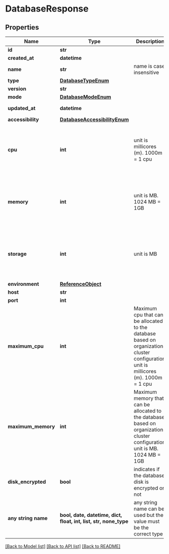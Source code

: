 # DatabaseResponse


## Properties
Name | Type | Description | Notes
------------ | ------------- | ------------- | -------------
**id** | **str** |  | [readonly] 
**created_at** | **datetime** |  | [readonly] 
**name** | **str** | name is case insensitive | 
**type** | [**DatabaseTypeEnum**](DatabaseTypeEnum.md) |  | 
**version** | **str** |  | 
**mode** | [**DatabaseModeEnum**](DatabaseModeEnum.md) |  | 
**updated_at** | **datetime** |  | [optional] [readonly] 
**accessibility** | [**DatabaseAccessibilityEnum**](DatabaseAccessibilityEnum.md) |  | [optional] 
**cpu** | **int** | unit is millicores (m). 1000m &#x3D; 1 cpu | [optional]  if omitted the server will use the default value of 250
**memory** | **int** | unit is MB. 1024 MB &#x3D; 1GB | [optional]  if omitted the server will use the default value of 256
**storage** | **int** | unit is MB | [optional]  if omitted the server will use the default value of 10240
**environment** | [**ReferenceObject**](ReferenceObject.md) |  | [optional] 
**host** | **str** |  | [optional] 
**port** | **int** |  | [optional] 
**maximum_cpu** | **int** | Maximum cpu that can be allocated to the database based on organization cluster configuration. unit is millicores (m). 1000m &#x3D; 1 cpu | [optional]  if omitted the server will use the default value of 250
**maximum_memory** | **int** | Maximum memory that can be allocated to the database based on organization cluster configuration. unit is MB. 1024 MB &#x3D; 1GB | [optional]  if omitted the server will use the default value of 256
**disk_encrypted** | **bool** | indicates if the database disk is encrypted or not | [optional] 
**any string name** | **bool, date, datetime, dict, float, int, list, str, none_type** | any string name can be used but the value must be the correct type | [optional]

[[Back to Model list]](../README.md#documentation-for-models) [[Back to API list]](../README.md#documentation-for-api-endpoints) [[Back to README]](../README.md)



